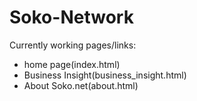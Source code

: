 # Soko-Network

Currently working pages/links:

- home page(index.html)
- Business Insight(business_insight.html)
- About Soko.net(about.html)
